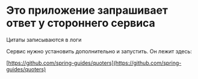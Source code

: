 # Это приложение запрашивает ответ у стороннего сервиса
Цитаты записываются в логи

Сервис нужно установить дополнительно и запустить. Он лежит здесь:

[https://github.com/spring-guides/quoters](https://github.com/spring-guides/quoters)